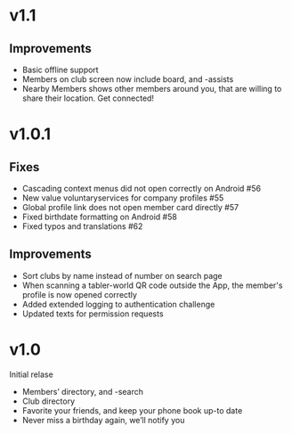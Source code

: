 # v1.1

## Improvements

- Basic offline support
- Members on club screen now include board, and -assists
- Nearby Members shows other members around you, that are willing to share their location. Get connected!

# v1.0.1

## Fixes

- Cascading context menus did not open correctly on Android #56
- New value voluntaryservices for company profiles #55
- Global profile link does not open member card directly #57
- Fixed birthdate formatting on Android #58
- Fixed typos and translations #62

## Improvements

- Sort clubs by name instead of number on search page
- When scanning a tabler-world QR code outside the App, the member's profile is now opened correctly
- Added extended logging to authentication challenge
- Updated texts for permission requests

# v1.0

Initial relase

- Members’ directory, and -search
- Club directory
- Favorite your friends, and keep your phone book up-to date
- Never miss a birthday again, we’ll notify you
